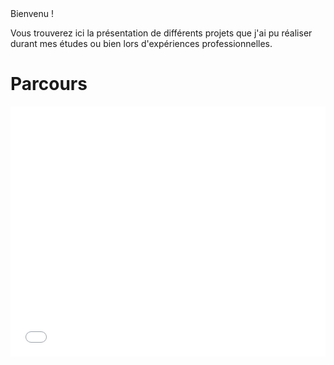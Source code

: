 <meta charset="utf-8">
<head>
Bienvenu !

Vous trouverez ici la présentation de différents projets que j'ai pu réaliser durant mes études ou bien lors d'expériences professionnelles.
</head>

<script src="//d3js.org/d3.v3.min.js"></script>
<script src="./myVoronoi.js"></script>
  

<body>
  <h1>Parcours</h1>
  
<iframe width="100%" height="400" src="//jsfiddle.net/sgu5dc0k/406/embedded/result/" allowpaymentrequest frameborder="0"></iframe>

</body>
